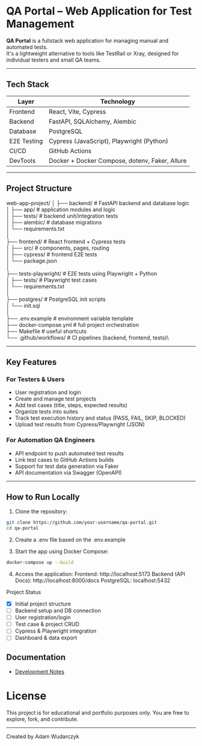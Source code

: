 #  QA Portal – Web Application for Test Management

**QA Portal** is a fullstack web application for managing manual and automated tests.  
It's a lightweight alternative to tools like TestRail or Xray, designed for individual testers and small QA teams.

---

##  Tech Stack

| Layer       | Technology                          |
|-------------|--------------------------------------|
| Frontend    | React, Vite, Cypress                 |
| Backend     | FastAPI, SQLAlchemy, Alembic         |
| Database    | PostgreSQL                           |
| E2E Testing | Cypress (JavaScript), Playwright (Python) |
| CI/CD       | GitHub Actions                       |
| DevTools    | Docker + Docker Compose, dotenv, Faker, Allure |

---

##  Project Structure
web-app-project/
│
├── backend/ # FastAPI backend and database logic\
│ ├── app/ # application modules and logic\
│ ├── tests/ # backend unit/integration tests\
│ ├── alembic/ # database migrations\
│ └── requirements.txt\
│\
├── frontend/ # React frontend + Cypress tests\
│ ├── src/ # components, pages, routing\
│ ├── cypress/ # frontend E2E tests\
│ └── package.json\
│\
├── tests-playwright/ # E2E tests using Playwright + Python\
│ ├── tests/ # Playwright test cases\
│ └── requirements.txt\
│\
├── postgres/ # PostgreSQL init scripts\
│ └── init.sql\
│\
├── .env.example # environment variable template\
├── docker-compose.yml # full project orchestration\
├── Makefile # useful shortcuts\
└── .github/workflows/ # CI pipelines (backend, frontend, tests)\

---

##  Key Features

###  For Testers & Users

- User registration and login
- Create and manage test projects
- Add test cases (title, steps, expected results)
- Organize tests into suites
- Track test execution history and status (PASS, FAIL, SKIP, BLOCKED)
- Upload test results from Cypress/Playwright (JSON)

###  For Automation QA Engineers

- API endpoint to push automated test results
- Link test cases to GitHub Actions builds
- Support for test data generation via Faker
- API documentation via Swagger (OpenAPI)

---

##  How to Run Locally

1. Clone the repository:
```bash
git clone https://github.com/your-username/qa-portal.git
cd qa-portal
```
2. Create a .env file based on the .env.example

3. Start the app using Docker Compose:
```bash
docker-compose up --build
```
4. Access the application:
Frontend: http://localhost:5173
Backend (API Docs): http://localhost:8000/docs
PostgreSQL: localhost:5432

Project Status
- [x] Initial project structure
- [ ] Backend setup and DB connection
- [ ] User registration/login
- [ ] Test case & project CRUD
- [ ] Cypress & Playwright integration
- [ ] Dashboard & data export

## Documentation
- [Development Notes](./docs/backend-progress.md)

# License
This project is for educational and portfolio purposes only.
You are free to explore, fork, and contribute.

___
Created by Adam Wudarczyk